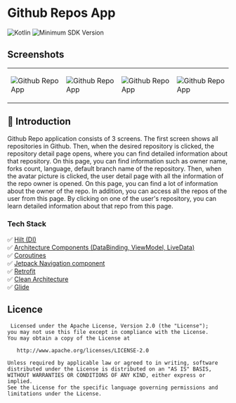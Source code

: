 # Github Repos App
![Kotlin](https://img.shields.io/badge/language-kotlin-blue)
![Minimum SDK Version](https://img.shields.io/badge/minSDK-23-orange) 

## Screenshots

<table>
<tr>
<td>

![Github Repo App](https://user-images.githubusercontent.com/26767657/182051689-77832e08-5dac-4da4-86ef-19696811b5a7.jpg)

<td>

![Github Repo App](https://user-images.githubusercontent.com/26767657/182051693-a50cc44a-7937-4254-b405-f039d22167bd.jpg)

<td>

![Github Repo App](https://user-images.githubusercontent.com/26767657/182051696-dd134f23-78e4-44cb-908c-cd269c11abae.jpg)

<td>

![Github Repo App](https://user-images.githubusercontent.com/26767657/182051697-f341022b-96f7-4702-99ce-9b11881775b0.jpg)

</tr>

</table>

## 📔 Introduction

Github Repo application consists of 3 screens. The first screen shows all repositories in Github. 
Then, when the desired repository is clicked, the repository detail page opens, where you can find 
detailed information about that repository. On this page, you can find information such as owner name, 
forks count, language, default branch name of the repository. Then, when the avatar picture is clicked, 
the user detail page with all the information of the repo owner is opened. On this page, you can find 
a lot of information about the owner of the repo. In addition, you can access all the repos of the user 
from this page. By clicking on one of the user's repository, you can learn detailed information about 
that repo from this page.

### Tech Stack

✅ [Hilt (DI)](https://developer.android.com/training/dependency-injection/hilt-android)     \
✅ [Architecture Components (DataBinding, ViewModel, LiveData)](https://developer.android.com/topic/libraries/architecture/viewmodel)     \
✅ [Coroutines](https://developer.android.com/kotlin/coroutines)     \
✅ [Jetpack Navigation component](https://developer.android.com/guide/navigation)     \
✅ [Retrofit](https://square.github.io/retrofit/)     \
✅ [Clean Architecture](https://www.raywenderlich.com/3595916-clean-architecture-tutorial-for-android-getting-started)     \
✅ [Glide](https://github.com/bumptech/glide)

## Licence

     Licensed under the Apache License, Version 2.0 (the "License");
    you may not use this file except in compliance with the License.
    You may obtain a copy of the License at

       http://www.apache.org/licenses/LICENSE-2.0

    Unless required by applicable law or agreed to in writing, software
    distributed under the License is distributed on an "AS IS" BASIS,
    WITHOUT WARRANTIES OR CONDITIONS OF ANY KIND, either express or implied.
    See the License for the specific language governing permissions and
    limitations under the License.
